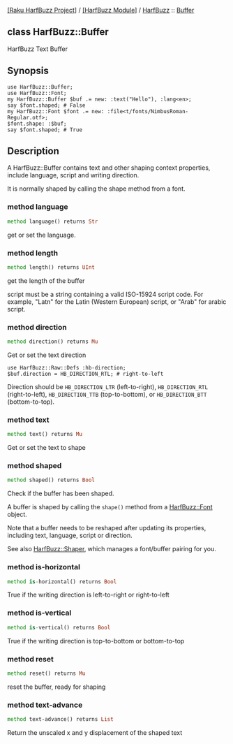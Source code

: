 [[Raku HarfBuzz Project]](https://harfbuzz-raku.github.io)
 / [[HarfBuzz Module]](https://harfbuzz-raku.github.io/HarfBuzz-raku)
 / [HarfBuzz](https://harfbuzz-raku.github.io/HarfBuzz-raku/HarfBuzz)
 :: [Buffer](https://harfbuzz-raku.github.io/HarfBuzz-raku/HarfBuzz/Buffer)

class HarfBuzz::Buffer
----------------------

HarfBuzz Text Buffer

Synopsis
--------

    use HarfBuzz::Buffer;
    use HarfBuzz::Font;
    my HarfBuzz::Buffer $buf .= new: :text("Hello"), :lang<en>;
    say $font.shaped; # False
    my HarfBuzz::Font $font .= new: :file<t/fonts/NimbusRoman-Regular.otf>;
    $font.shape: :$buf;
    say $font.shaped; # True

Description
-----------

A HarfBuzz::Buffer contains text and other shaping context properties, include language, script and writing direction.

It is normally shaped by calling the shape method from a font.

### method language

```raku
method language() returns Str
```

get or set the language.

### method length

```raku
method length() returns UInt
```

get the length of the buffer

script must be a string containing a valid ISO-15924 script code. For example, "Latn" for the Latin (Western European) script, or "Arab" for arabic script.

### method direction

```raku
method direction() returns Mu
```

Get or set the text direction

    use HarfBuzz::Raw::Defs :hb-direction;
    $buf.direction = HB_DIRECTION_RTL; # right-to-left

Direction should be `HB_DIRECTION_LTR` (left-to-right), `HB_DIRECTION_RTL` (right-to-left), `HB_DIRECTION_TTB` (top-to-bottom), or `HB_DIRECTION_BTT` (bottom-to-top).

### method text

```raku
method text() returns Mu
```

Get or set the text to shape

### method shaped

```raku
method shaped() returns Bool
```

Check if the buffer has been shaped.

A buffer is shaped by calling the `shape()` method from a [HarfBuzz::Font](https://harfbuzz-raku.github.io/HarfBuzz-raku/HarfBuzz/Font) object.

Note that a buffer needs to be reshaped after updating its properties, including text, language, script or direction.

See also [HarfBuzz::Shaper](https://harfbuzz-raku.github.io/HarfBuzz-raku/HarfBuzz/Shaper), which manages a font/buffer pairing for you.

### method is-horizontal

```raku
method is-horizontal() returns Bool
```

True if the writing direction is left-to-right or right-to-left

### method is-vertical

```raku
method is-vertical() returns Bool
```

True if the writing direction is top-to-bottom or bottom-to-top

### method reset

```raku
method reset() returns Mu
```

reset the buffer, ready for shaping

### method text-advance

```raku
method text-advance() returns List
```

Return the unscaled x and y displacement of the shaped text

